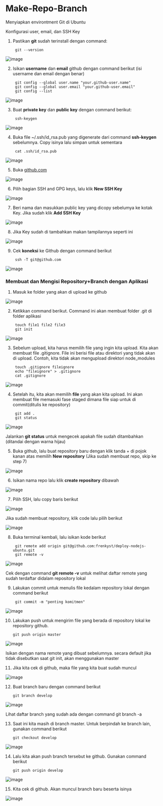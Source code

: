 # Make-Repo-Branch

Menyiapkan environtment Git di Ubuntu

Konfigurasi user, email, dan SSH Key

1. Pastikan __git__ sudah terinstall dengan command:

        git --version

![image](https://user-images.githubusercontent.com/40049149/186727954-87f23a9c-cd15-4fa1-9041-0d8f7504d1fb.png)

2. Isikan __username__ dan __email__ github dengan command berikut (isi username dan email dengan benar)

        git config --global user.name "your.github-user.name"        
        git config --global user.email "your.github-user.email"
        git config --list
        
![image](https://user-images.githubusercontent.com/40049149/186728898-14625b5c-3be6-428c-a459-f84d171aa5f7.png)

3. Buat __private key__ dan __public key__ dengan command berikut:

        ssh-keygen

![image](https://user-images.githubusercontent.com/40049149/186729545-21c43575-3000-4152-80d6-131fd849bf13.png)

4. Buka file ~/.ssh/id_rsa.pub yang digenerate dari command __ssh-keygen__ sebelumnya. Copy isinya lalu simpan untuk sementara

        cat .ssh/id_rsa.pub

![image](https://user-images.githubusercontent.com/40049149/186731321-4b97a6a3-e628-4122-b4b1-feb468f044e0.png)

5. Buka [github.com](https://github.com/settings/keys)

![image](https://user-images.githubusercontent.com/40049149/186731274-d76e5838-fa74-4518-ad27-b0ba305e7637.png)

6. Pilih bagian SSH and GPG keys, lalu klik __New SSH Key__

![image](https://user-images.githubusercontent.com/40049149/186732335-198f9f7f-f975-4149-bb11-fc613e01224b.png)

7. Beri nama dan masukkan public key yang dicopy sebelumya ke kotak Key. Jika sudah klik __Add SSH Key__

![image](https://user-images.githubusercontent.com/40049149/186732608-76da5e05-74a8-4b87-8562-beebd1a8447b.png)

8. Jika Key sudah di tambahkan makan tampilannya seperti ini

![image](https://user-images.githubusercontent.com/40049149/186733186-e5587ea2-952a-4372-baca-74f5592abac8.png)

9. Cek __koneksi__ ke Github dengan command berikut

        ssh -T git@github.com
        
![image](https://user-images.githubusercontent.com/40049149/186733272-ffc2233e-b9d2-4b18-9597-8c4faa65e111.png)



### Membuat dan Mengisi Repository+Branch dengan Aplikasi

1. Masuk ke folder yang akan di upload ke github

![image](https://user-images.githubusercontent.com/40049149/186735356-a6b60977-40e0-429e-8f8f-515094645fd6.png)

2. Ketikkan command berikut. Command ini akan membuat folder .git di folder aplikasi

        touch file1 file2 file3
        git init

![image](https://user-images.githubusercontent.com/40049149/186737271-80c2d0b6-0cc6-4cd7-ac24-c211a43d4b01.png)

3. Sebelum upload, kita harus memilih file yang ingin kita upload. Kita akan membuat file .gitignore. File ini berisi file atau direktori yang tidak akan di upload. Contoh, kita tidak akan mengupload direktori node_modules

        touch .gitignore fileignore
        echo "fileignore" > .gitignore
        cat .gitignore

![image](https://user-images.githubusercontent.com/40049149/186737640-8326ecbf-c9df-4d4e-955d-4aa397ac9fe7.png)


4. Setelah itu, kita akan memilih __file__ yang akan kita upload. Ini akan membuat file memasuki fase staged dimana file siap untuk di commit(ditulis ke repository)

        git add .
        git status

![image](https://user-images.githubusercontent.com/40049149/186738923-7f138510-5e06-4f45-8e6c-7cf52199e2e8.png)

Jalankan __git status__ untuk mengecek apakah file sudah ditambahkan (ditandai dengan warna hijau)

5. Buka github, lalu buat repository baru dengan klik tanda + di pojok kanan atas memilih __New repository__ (Jika sudah membuat repo, skip ke step 7)

![image](https://user-images.githubusercontent.com/40049149/186738681-2661193c-769e-4892-95d3-cc98680f0b02.png)

6. Isikan nama repo lalu klik __create repository__ dibawah

![image](https://user-images.githubusercontent.com/40049149/186739134-ccccc37f-745a-4fbd-991c-394a5c024be4.png)

7. Pilih SSH, lalu copy baris berikut

![image](https://user-images.githubusercontent.com/40049149/186739574-7c007da0-d94c-4c58-af61-2c06824f7ccc.png)

Jika sudah membuat repository, klik code lalu pilih berikut

![image](https://user-images.githubusercontent.com/40049149/186739779-fa76b410-b7e4-4178-a4cd-c764de1bab80.png)

8. Buka terminal kembali, lalu isikan kode berikut

        git remote add origin git@github.com:frenkyst/deploy-nodejs-ubuntu.git
        git remote -v

![image](https://user-images.githubusercontent.com/40049149/186740229-c31853e5-cbf6-4023-9fbf-bb646d62b1af.png)

Cek dengan command __git remote -v__ untuk melihat daftar remote yang sudah terdaftar didalam repository lokal

9. Lakukan commit untuk menulis file kedalam repository lokal dengan command berikut

        git commit -m "penting komitmen"

![image](https://user-images.githubusercontent.com/40049149/186740547-69e7e808-adbb-44ba-a818-40101c921645.png)

10. Lakukan push untuk mengirim file yang berada di repository lokal ke repository github.

        git push origin master

![image](https://user-images.githubusercontent.com/40049149/186740875-a24755b9-8597-4ca1-9969-9b7f2323bec5.png)

Isikan <remote-name> dengan nama remote yang dibuat sebelumnya. <branch-name> secara default jika tidak disebutkan saat git init, akan menggunakan master

11. Jika kita cek di github, maka file yang kita buat sudah muncul

![image](https://user-images.githubusercontent.com/40049149/186741090-09bc0988-4a4b-42e1-9d6d-e7c3fd336a5d.png)

12. Buat branch baru dengan command berikut

        git branch develop

![image](https://user-images.githubusercontent.com/40049149/186741797-a0159c68-d10e-47e9-981a-3ca096e7ee41.png)

Lihat daftar branch yang sudah ada dengan command git branch -a

13. Saat ini kita masih di branch master. Untuk berpindah ke branch lain, gunakan command berikut

        git checkout develop

![image](https://user-images.githubusercontent.com/40049149/186741876-7bf270ef-7823-4ac9-9ef9-53274eddf543.png)

14. Lalu kita akan push branch tersebut ke github. Gunakan command berikut

        git push origin develop

![image](https://user-images.githubusercontent.com/40049149/186742423-bc2ec361-9802-409b-b1a0-805ffb7d2924.png)

15. Kita cek di github. Akan muncul branch baru beserta isinya
        
![image](https://user-images.githubusercontent.com/40049149/186742485-df1af723-a155-4fa3-affa-0962ad29a7b7.png)


